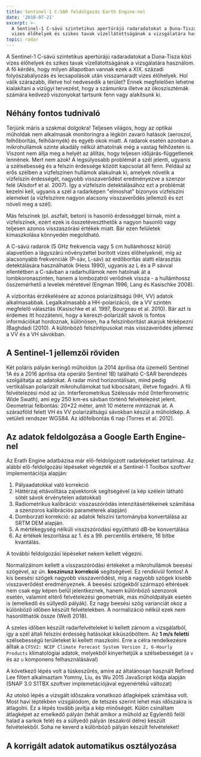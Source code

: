 ```yaml
---
title: Sentinel-1 C-SAR feldolgozás Earth Engine-nel
date: '2018-07-21'
excerpt: >-
  A Sentinel-1 C-sávú szintetikus apertúrájú radaradatokat a Duna-Tisza közi
  vizes élőhelyek és szikes tavak vízellátottságának a vizsgálatára használom.
topic: radar
---
```

A Sentinel-1 C-sávú szintetikus apertúrájú radaradatokat a Duna-Tisza közi vizes élőhelyek és szikes tavak vízellátottságának a vizsgálatára használom. A fő kérdés, hogy milyen állapotban vannak ezek a XIX. századi folyószabályozás és lecsapolások után visszamaradt vizes élőhelyek. Hol válik szárazabb, illetve hol nedvesedik a terület? Ennek megfelelően lehetne kialakítani a vízügyi tervezést, hogy a számunkra illetve az ökoszisztémák számára kedvező viszonyokat tartsunk fenn vagy alakítsunk ki.

## Néhány fontos tudnivaló

Térjünk máris a szakmai dolgokra! Teljesen világos, hogy az optikai műholdak nem alkalmasak monitoringra a légköri zavaró hatások (aeroszol, felhőborítás, felhőárnyék) és egyéb okok miatt. A radarok esetén azonban a mikrohullámok szinte akadály nélkül áthatolnak még a vastag felhőzeten is. Viszont nem állja meg a helyét az állítás, hogy teljesen időjárás-függetlenek lennének. Mert nem azok! A legsúlyosabb problémát a szél jelenti, ugyanis a szélsebesség és a felszín érdessége között kapcsolat áll fenn. Például az erős szélben a vízfelszínen hullámok alakulnak ki, amelyek növelik a vízfelszín érdességét, nagyobb visszaverődést eredményezve a szenzor felé (Alsdorf et al. 2007). Így a vízfelszín detektálásához ezt a problémát kezelni kell, ugyanis a szél a radarképen "elmoshat" bizonyos vízfelszíni elemeket (a vízfelszínre nagyon alacsony visszaverődés jellemző és ezt növeli meg a szél).

Más felszínek (pl. aszfalt, beton) is hasonló érdességgel bírnak, mint a vízfelszínek, ezért ezek is összetéveszthetők a nagyon hasonló vagy teljesen azonos visszaszórási értékek miatt. Bár ezen felületek kimaszkolása könnyedén megoldható.

A C-sávú radarok (5 GHz frekvencia vagy 5 cm hullámhossz körül) alapvetően a lágyszárú növényzettel borított vizes élőhelyeknél, míg az alacsonyabb frekvenciák (P-sáv, L-sáv) az erdőborítás alatti elárasztás detektálására használhatók (Hess 1990), ugyanis az L és a P sávval ellentétben a C-sávban a radarhullámok nem hatolnak át a lombkoronaszinten, hanem a lombozatról verődnek vissza - a hullámhossz összemérhető a levelek méretével (Engman 1996, Lang és Kasischke 2008).

A vízborítás érzékelésére az azonos polarizáltságú (HH, VV) adatok alkalmasabbak. Legalkalmasabb a HH-polarizáció, de a VV szintén megfelelő választás (Kasischke et al. 1997, Bourgeau et al. 2010). Bár azt is érdemes itt hozzátenni, hogy a kereszt-polarizált sávok is fontos információkat hordoznak, különösen, ha a felszínborítást akarjuk térképezni (Baghdadi (2010). A különböző felszíntípusokat más visszaverődés jellemez a VV és a VH sávokban.

## A Sentinel-1 jellemzői röviden

Két poláris pályán keringő műholdon (a 2014 áprilisa óta üzemelő Sentinel 1A és a 2016 áprilisa óta operáló Sentinel 1B) található C-SAR berendezés szolgáltatja az adatokat. A radar mind horizontálisan, mind pedig vertikálisan polarizált mikrohullámokat tud kibocsátani, illetve fogadni. A fő felvételezési mód az ún. Interferometrikus Szélessáv mód (Interferometric Wide Swath), ami egy 250 km-es sávban történő felvételezést jelent. Geometriai felbontás: 20*22 méter, amit 10 méterre mintáznak át. A szárazföld felett VH és VV polarizáltságú sávokban készül a műholdkép. A vetületi rendszer WGS84. Az időfelbontás 6 nap (Torres et al. 2012).

## Az adatok feldolgozása a Google Earth Engine-nel

Az Erath Engine adatbázisa már elő-feldolgozott radarképeket tartalmaz. Az alábbi elő-feldolgozási lépéseket végezték el a Sentinel-1 Toolbox szoftver implementációja alapján:

1. Pályaadatokkal való korrekció
2. Háttérzaj eltávolítása zajvektorok segítségével (a kép szélein látható sötét sávok érvénytelen adatokkal)
3. Radiometrikus kalibráció: visszaszóródás intenzitásértékeinek számítása a szenzoros kalibrációs paraméterek alapján)
4. Domborzati korrekció: az adatok felszíni tartományba konvertálása az SRTM DEM alapján.
5. A mértékegység nélküli visszszóródási együttható dB-be konvertálása
6. Az értékek leszorítása az 1. és a 99. percentilis értékére, 16 bitbe kvantálás.

A további feldolgozási lépéseket nekem kellett végezni.

Normalizálnom kellett a visszaszóródási értékeket a mikrohullámok beesési szögével, az ún. **koszinusz korrekció** segítségével. Ez rendkívül fontos! A kis beesési szögek nagyobb visszaverődést, míg a nagyobb szögek kisebb visszaverődést eredményeznek. A beesési szögekből származó eltérések nem csak egy képen belül jelentkeznek, hanem különböző szenzorok esetén, valamint eltérő felvételezési geometriák, más műholdpályák esetén is (emelkedő és süllyedő pályák). Ez nagy beesési szög varianciát okoz a különböző időben készült felvételekben. A normalizáció nélkül ezek nem hasonlíthatók össze (Weiß 2018).

A szeles időben készült radarfelvételeket ki kellett zárnom a vizsgálatból, így a szél általi felszíni érdesség hatásokat kiküszöböltem. Az **1 m/s feletti** szélsebességű területeket ki kellett maszkolni. Erre a célra rendelkezésre álltak a `CFSV2: NCEP Climate Forecast System Version 2, 6-Hourly Products` klimatológiai adatok, melyekből kinyerhetjük a szélsebességet (a `v` és az `u` komponens felhasználásával)

A következő lépés volt a tüskeszűrés, amire az általánosan használt Refined Lee filtert alkalmaztam Yommy, Liu, és Wu 2015 JavaScript kódja alapján (SNAP 3.0 S1TBX szoftver implemetációjával egyenértékű változat)

Az utolsó lépés a vizsgált időszakra vonatkozó átlagképek számítása volt. Most havi léptékben vizsgálódom, de tetszés szerint lehet más időszakra is átlagolni. Ez a lépés tovább javítja a kép minőségét. Külön csináltam átlagképet az emelkedő pályán (tehát amikor a műhold az Egylenítő felől halad a sarkok felé) és a süllyedő pályán (északról délre) készült felvételekből. Soha ne keverd a különböző pályán készült felvételeket!

## A korrigált adatok automatikus osztályozása





